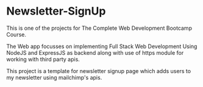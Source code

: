 # Newsletter-SignUp
This is one of the projects for The Complete Web Development Bootcamp Course.

The Web app focusses on implementing Full Stack Web Development Using NodeJS and ExpressJS as backend along with use of https module for working with third party apis.

This project is a template for newsletter signup page which adds users to my newsletter using mailchimp's apis.
